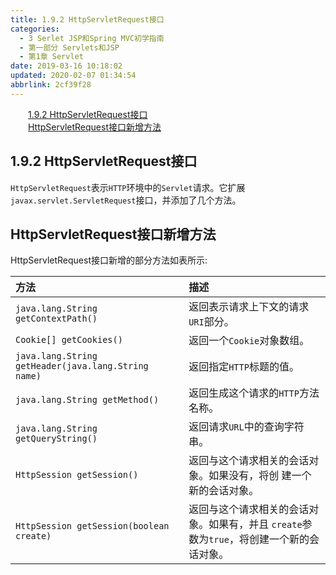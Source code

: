 ```yaml
---
title: 1.9.2 HttpServletRequest接口
categories: 
  - 3 Serlet JSP和Spring MVC初学指南
  - 第一部分 Servlets和JSP
  - 第1章 Servlet
date: 2019-03-16 10:18:02
updated: 2020-02-07 01:34:54
abbrlink: 2cf39f28
---
```

<div id='my_toc'><a href="/JavaReadingNotes/2cf39f28/#1-9-2-HttpServletRequest接口" class="header_2">1.9.2 HttpServletRequest接口</a>&nbsp;<br><a href="/JavaReadingNotes/2cf39f28/#HttpServletRequest接口新增方法" class="header_2">HttpServletRequest接口新增方法</a>&nbsp;<br></div>
<style>.header_1{margin-left: 1em;}.header_2{margin-left: 2em;}.header_3{margin-left: 3em;}.header_4{margin-left: 4em;}.header_5{margin-left: 5em;}.header_6{margin-left: 6em;}</style>
<!--more-->
<script>if (navigator.platform.search('arm')==-1){document.getElementById('my_toc').style.display = 'none';}var e,p = document.getElementsByTagName('p');while (p.length>0) {e = p[0];e.parentElement.removeChild(e);}</script>

<!--end-->
<!--SSTStart-->
## 1.9.2 HttpServletRequest接口 ##
`HttpServletRequest`表示`HTTP`环境中的`Servlet`请求。它扩展`javax.servlet.ServletRequest`接口，并添加了几个方法。
## HttpServletRequest接口新增方法 ##
HttpServletRequest接口新增的部分方法如表所示:

|方法|描述|
|:---|:---|
|`java.lang.String getContextPath()`|返回表示请求上下文的请求`URI`部分。 |
|`Cookie[] getCookies()`|返回一个`Cookie`对象数组。 |
|`java.lang.String getHeader(java.lang.String name)`|返回指定`HTTP`标题的值。 |
|`java.lang.String getMethod()`|返回生成这个请求的`HTTP`方法名称。|
|`java.lang.String getQueryString()`|返回请求`URL`中的查询字符串。|
|`HttpSession getSession()`|返回与这个请求相关的会话对象。如果没有，将创 建一个新的会话对象。|
|`HttpSession getSession(boolean create)`|返回与这个请求相关的会话对象。如果有，并且 `create`参数为`true`，将创建一个新的会话对象。|
<!--SSTStop-->

